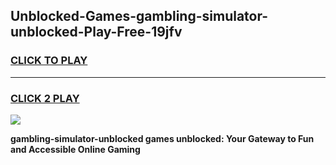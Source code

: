 
## Unblocked-Games-gambling-simulator-unblocked-Play-Free-19jfv
<h3>
<a href="https://premium76.site?title=gambling-simulator-unblocked&ref=20M">CLICK TO PLAY</a></h3>
<hr>

<h3>
<a href="https://premium76.site?title=gambling-simulator-unblocked&ref=20M">CLICK 2 PLAY</a>
  
</h3>

<a href="https://premium76.site?title=gambling-simulator-unblocked&ref=19M"><img src="https://clearcache.store/games.png"></a>


**gambling-simulator-unblocked games unblocked: Your Gateway to Fun and Accessible Online Gaming**
